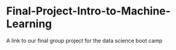 # Final-Project-Intro-to-Machine-Learning
A link to our final group project for the data science boot camp
